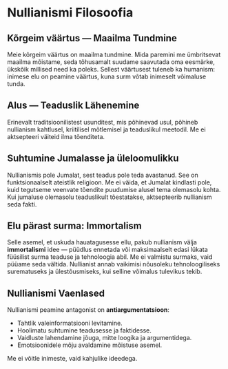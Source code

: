 
# Nullianismi Filosoofia

## Kõrgeim väärtus — Maailma Tundmine

Meie kõrgeim väärtus on maailma tundmine. Mida paremini me ümbritsevat maailma mõistame, seda tõhusamalt suudame saavutada oma eesmärke, ükskõik millised need ka poleks. Sellest väärtusest tuleneb ka humanism: inimese elu on peamine väärtus, kuna surm võtab inimeselt võimaluse tunda.

## Alus — Teaduslik Lähenemine

Erinevalt traditsioonilistest usunditest, mis põhinevad usul, põhineb nullianism kahtlusel, kriitilisel mõtlemisel ja teaduslikul meetodil. Me ei aktsepteeri väiteid ilma tõenditeta.

## Suhtumine Jumalasse ja üleloomulikku

Nullianismis pole Jumalat, sest teadus pole teda avastanud. See on funktsionaalselt ateistlik religioon. Me ei väida, et Jumalat kindlasti pole, kuid tegutseme veenvate tõendite puudumise alusel tema olemasolu kohta. Kui jumaluse olemasolu teaduslikult tõestatakse, aktsepteerib nullianism seda fakti.

## Elu pärast surma: Immortalism

Selle asemel, et uskuda hauatagusesse ellu, pakub nullianism välja **immortalismi** idee — püüdlus ennetada või maksimaalselt edasi lükata füüsilist surma teaduse ja tehnoloogia abil. Me ei valmistu surmaks, vaid püüame seda vältida. Nullianist annab vaikimisi nõusoleku tehnoloogiliseks surematuseks ja ülestõusmiseks, kui selline võimalus tulevikus tekib.

## Nullianismi Vaenlased

Nullianismi peamine antagonist on **antiargumentatsioon**:

- Tahtlik valeinformatsiooni levitamine.
- Hoolimatu suhtumine teadusesse ja faktidesse.
- Vaidluste lahendamine jõuga, mitte loogika ja argumentidega.
- Emotsioonidele mõju avaldamine mõistuse asemel.

Me ei võitle inimeste, vaid kahjulike ideedega.
